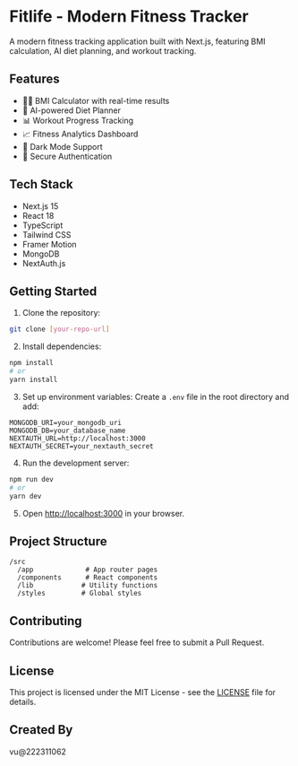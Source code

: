 # Fitlife - Modern Fitness Tracker

A modern fitness tracking application built with Next.js, featuring BMI calculation, AI diet planning, and workout tracking.

## Features

- 🏋️‍♂️ BMI Calculator with real-time results
- 🥗 AI-powered Diet Planner
- 📊 Workout Progress Tracking
- 📈 Fitness Analytics Dashboard
- 🌙 Dark Mode Support
- 🔐 Secure Authentication

## Tech Stack

- Next.js 15
- React 18
- TypeScript
- Tailwind CSS
- Framer Motion
- MongoDB
- NextAuth.js

## Getting Started

1. Clone the repository:
```bash
git clone [your-repo-url]
```

2. Install dependencies:
```bash
npm install
# or
yarn install
```

3. Set up environment variables:
Create a `.env` file in the root directory and add:
```env
MONGODB_URI=your_mongodb_uri
MONGODB_DB=your_database_name
NEXTAUTH_URL=http://localhost:3000
NEXTAUTH_SECRET=your_nextauth_secret
```

4. Run the development server:
```bash
npm run dev
# or
yarn dev
```

5. Open [http://localhost:3000](http://localhost:3000) in your browser.

## Project Structure

```
/src
  /app             # App router pages
  /components      # React components
  /lib            # Utility functions
  /styles         # Global styles
```

## Contributing

Contributions are welcome! Please feel free to submit a Pull Request.

## License

This project is licensed under the MIT License - see the [LICENSE](LICENSE) file for details.

## Created By

vu@222311062
